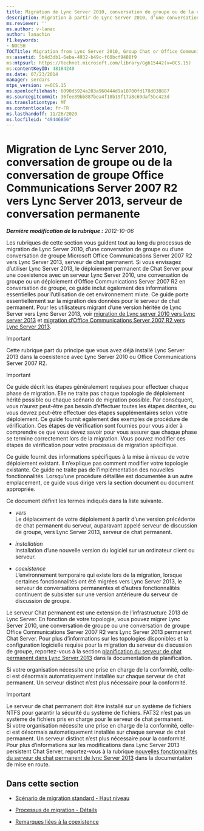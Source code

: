```yaml
---
title: Migration de Lync Server 2010, conversation de groupe ou de la conversation de groupe Office Communications Server 2007 R2 vers Lync Server 2013, serveur de conversation permanente
description: Migration à partir de Lync Server 2010, d’une conversation de groupe ou d’une conversation de groupe Office Communications Server 2007 R2 vers Lync Server 2013, serveur de conversation permanente.
ms.reviewer: ''
ms.author: v-lanac
author: lanachin
f1.keywords:
- NOCSH
TOCTitle: Migration from Lync Server 2010, Group Chat or Office Communications Server 2007 R2 Group Chat to Lync Server 2013, Persistent Chat Server
ms:assetid: 5b4d3db1-6eba-4932-b49c-f60bcf9488f9
ms:mtpsurl: https://technet.microsoft.com/library/Gg615442(v=OCS.15)
ms:contentKeyID: 48184240
ms.date: 07/23/2014
manager: serdars
mtps_version: v=OCS.15
ms.openlocfilehash: 6090d5924a203a960444d9a10700fd178d038887
ms.sourcegitcommit: 36fee89bb887bea4f18b19f17a8c69daf5bc423d
ms.translationtype: MT
ms.contentlocale: fr-FR
ms.lasthandoff: 11/26/2020
ms.locfileid: "49446856"
---
```

# <a name="migration-from-lync-server-2010-group-chat-or-office-communications-server-2007-r2-group-chat-to-lync-server-2013-persistent-chat-server"></a>Migration de Lync Server 2010, conversation de groupe ou de la conversation de groupe Office Communications Server 2007 R2 vers Lync Server 2013, serveur de conversation permanente

<div data-xmlns="http://www.w3.org/1999/xhtml">

<div class="topic" data-xmlns="http://www.w3.org/1999/xhtml" data-msxsl="urn:schemas-microsoft-com:xslt" data-cs="https://msdn.microsoft.com/">

<div data-asp="https://msdn2.microsoft.com/asp">



</div>

<div id="mainSection">

<div id="mainBody">

<span> </span>

_**Dernière modification de la rubrique :** 2012-10-06_

Les rubriques de cette section vous guident tout au long du processus de migration de Lync Server 2010, d’une conversation de groupe ou d’une conversation de groupe Microsoft Office Communications Server 2007 R2 vers Lync Server 2013, serveur de chat permanent. Si vous envisagez d’utiliser Lync Server 2013, le déploiement permanent de Chat Server pour une coexistence avec un serveur Lync Server 2010, une conversation de groupe ou un déploiement d’Office Communications Server 2007 R2 en conversation de groupe, ce guide inclut également des informations essentielles pour l’utilisation de cet environnement mixte. Ce guide porte essentiellement sur la migration des données pour le serveur de chat permanent. Pour les utilisateurs migrant d’une version héritée de Lync Server vers Lync Server 2013, voir [migration de Lync server 2010 vers Lync server 2013](migration-from-lync-server-2010-to-lync-server-2013.md) et [migration d’Office Communications Server 2007 R2 vers Lync Server 2013](migration-from-office-communications-server-2007-r2-to-lync-server-2013.md).

<div>


> [!IMPORTANT]  
> Cette rubrique part du principe que vous avez déjà installé Lync Server 2013 dans la coexistence avec Lync Server 2010 ou Office Communications Server 2007 R2.



</div>

<div>


> [!IMPORTANT]  
> Ce guide décrit les étapes généralement requises pour effectuer chaque phase de migration. Elle ne traite pas chaque topologie de déploiement hérité possible ou chaque scénario de migration possible. Par conséquent, vous n’aurez peut-être pas besoin d’effectuer toutes les étapes décrites, ou vous devrez peut-être effectuer des étapes supplémentaires selon votre déploiement. Ce guide fournit également des exemples de procédure de vérification. Ces étapes de vérification sont fournies pour vous aider à comprendre ce que vous devez savoir pour vous assurer que chaque phase se termine correctement lors de la migration. Vous pouvez modifier ces étapes de vérification pour votre processus de migration spécifique.



</div>

Ce guide fournit des informations spécifiques à la mise à niveau de votre déploiement existant. Il n’explique pas comment modifier votre topologie existante. Ce guide ne traite pas de l’implémentation des nouvelles fonctionnalités. Lorsqu’une procédure détaillée est documentée à un autre emplacement, ce guide vous dirige vers la section document ou document appropriée.

Ce document définit les termes indiqués dans la liste suivante.

  - *vers*  
    Le déplacement de votre déploiement à partir d’une version précédente de chat permanent du serveur, auparavant appelé serveur de discussion de groupe, vers Lync Server 2013, serveur de chat permanent.

<!-- end list -->

  - *installation*  
    Installation d’une nouvelle version du logiciel sur un ordinateur client ou serveur.

<!-- end list -->

  - *coexistence*  
    L’environnement temporaire qui existe lors de la migration, lorsque certaines fonctionnalités ont été migrées vers Lync Server 2013, le serveur de conversations permanentes et d’autres fonctionnalités continuent de subsister sur une version antérieure du serveur de discussion de groupe.

Le serveur Chat permanent est une extension de l’infrastructure 2013 de Lync Server. En fonction de votre topologie, vous pouvez migrer Lync Server 2010, une conversation de groupe ou une conversation de groupe Office Communications Server 2007 R2 vers Lync Server 2013 permanent Chat Server. Pour plus d’informations sur les topologies disponibles et la configuration logicielle requise pour la migration du serveur de discussion de groupe, reportez-vous à la section [planification du serveur de chat permanent dans Lync Server 2013](lync-server-2013-planning-for-persistent-chat-server.md) dans la documentation de planification.

Si votre organisation nécessite une prise en charge de la conformité, celle-ci est désormais automatiquement installée sur chaque serveur de chat permanent. Un serveur distinct n’est plus nécessaire pour la conformité.

<div>


> [!IMPORTANT]  
> Le serveur de chat permanent doit être installé sur un système de fichiers NTFS pour garantir la sécurité du système de fichiers. FAT32 n’est pas un système de fichiers pris en charge pour le serveur de chat permanent.<BR>Si votre organisation nécessite une prise en charge de la conformité, celle-ci est désormais automatiquement installée sur chaque serveur de chat permanent. Un serveur distinct n’est plus nécessaire pour la conformité. Pour plus d’informations sur les modifications dans Lync Server 2013 &nbsp; persistent Chat Server, reportez-vous à la rubrique <A href="lync-server-2013-new-persistent-chat-server-features.md">nouvelles fonctionnalités du serveur de chat permanent de lync Server 2013</A> dans la documentation de mise en route.



</div>

<div>

## <a name="in-this-section"></a>Dans cette section

  - [Scénario de migration standard - Haut niveau](standard-migration-scenario-high-level.md)

  - [Processus de migration - Détails](migration-process-details.md)

  - [Remarques liées à la coexistence](coexistence-considerations.md)

</div>

</div>

<span> </span>

</div>

</div>

</div>

